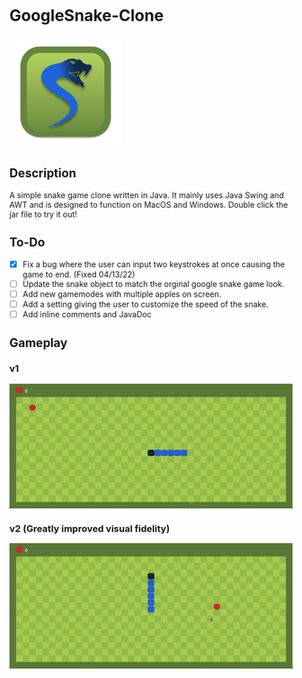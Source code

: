 # GoogleSnake-Clone
<img src="https://github.com/mmtawous/GoogleSnake-Clone/raw/main/Snake/assets/snake_icon.png" width="200" height="200">

## Description
A simple snake game clone written in Java. It mainly uses Java Swing and AWT and is designed to function on MacOS and Windows. Double click the jar file to try it out!

## To-Do
- [x] Fix a bug where the user can input two keystrokes at once causing the game to end. (Fixed 04/13/22)
- [ ] Update the snake object to match the orginal google snake game look.
- [ ] Add new gamemodes with multiple apples on screen.
- [ ] Add a setting giving the user to customize the speed of the snake.
- [ ] Add inline comments and JavaDoc

## Gameplay
### v1
![Snake gameplay v1](https://github.com/mmtawous/GoogleSnake-Clone/raw/main/Snake/assets/gameplay_v1.gif)

### v2 (Greatly improved visual fidelity)
![Snake gameplay v2](https://github.com/mmtawous/GoogleSnake-Clone/raw/main/Snake/assets/gameplay_v2.gif)
